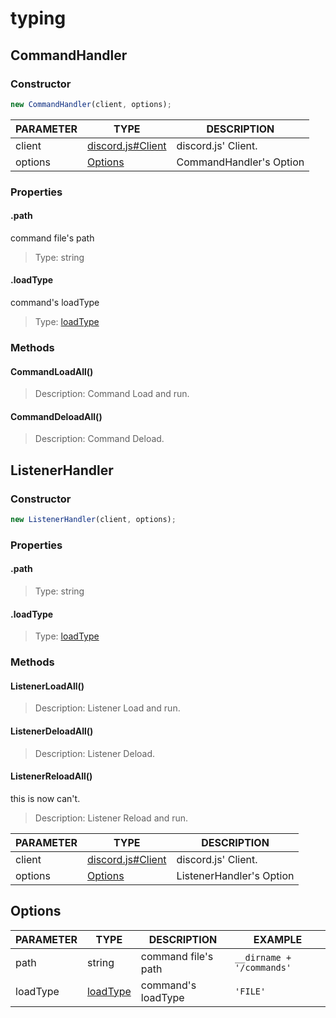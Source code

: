 # typing

## CommandHandler

### Constructor
```js
new CommandHandler(client, options);
```

| PARAMETER | TYPE                                                                                   | DESCRIPTION             |
| --------- | -------------------------------------------------------------------------------------- |-------------------------|
| client    | <a href='https://discord.js.org/#/docs/main/stable/class/Client'>discord.js#Client</a> | discord.js' Client.     |
| options   | <a href='#options'>Options</a>                              | CommandHandler's Option |

### Properties

#### .path

command file's path

> Type: string

#### .loadType

command's loadType

> Type: <a href='https://github.com/discommand/discommand/blob/main/src/structures/command.ts#L6'>loadType</a>

### Methods

#### CommandLoadAll()

> Description: Command Load and run.

#### CommandDeloadAll()

> Description: Command Deload.

## ListenerHandler

### Constructor
```javascript
new ListenerHandler(client, options);
```

### Properties

#### .path

> Type: string

#### .loadType

> Type: <a href='https://github.com/discommand/discommand/blob/main/src/structures/command.ts#L6'>loadType</a>
> 
>

### Methods

#### ListenerLoadAll()

> Description: Listener Load and run.

#### ListenerDeloadAll()

> Description: Listener Deload.


#### ListenerReloadAll()

this is now can't.

> Description: Listener Reload and run.

| PARAMETER | TYPE                                                                                   | DESCRIPTION              |
| --------- | -------------------------------------------------------------------------------------- |--------------------------|
| client    | <a href='https://discord.js.org/#/docs/main/stable/class/Client'>discord.js#Client</a> | discord.js' Client.      |
| options   | <a href='#options'>Options</a>                              | ListenerHandler's Option |

## Options

| PARAMETER | TYPE                                                                                                   | DESCRIPTION         | EXAMPLE                   |
|-----------|--------------------------------------------------------------------------------------------------------|---------------------|---------------------------|
| path      | string                                                                                                 | command file's path | `__dirname + '/commands'` |
| loadType  | <a href='https://github.com/discommand/discommand/blob/main/src/structures/command.ts#L6'>loadType</a> | command's loadType  | `'FILE'`                  |

